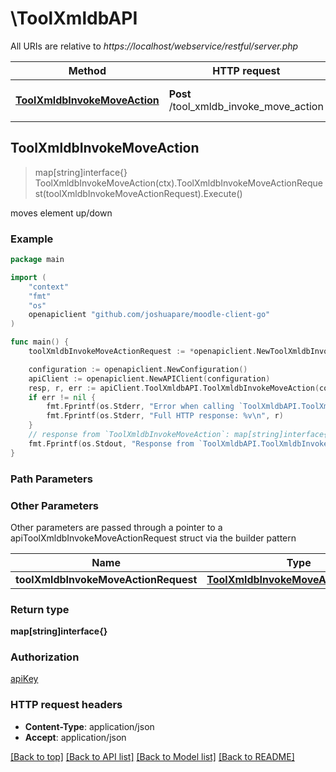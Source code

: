 # \ToolXmldbAPI

All URIs are relative to *https://localhost/webservice/restful/server.php*

Method | HTTP request | Description
------------- | ------------- | -------------
[**ToolXmldbInvokeMoveAction**](ToolXmldbAPI.md#ToolXmldbInvokeMoveAction) | **Post** /tool_xmldb_invoke_move_action | moves element up/down



## ToolXmldbInvokeMoveAction

> map[string]interface{} ToolXmldbInvokeMoveAction(ctx).ToolXmldbInvokeMoveActionRequest(toolXmldbInvokeMoveActionRequest).Execute()

moves element up/down



### Example

```go
package main

import (
	"context"
	"fmt"
	"os"
	openapiclient "github.com/joshuapare/moodle-client-go"
)

func main() {
	toolXmldbInvokeMoveActionRequest := *openapiclient.NewToolXmldbInvokeMoveActionRequest("Action_example", "Dir_example", int32(123), "Table_example") // ToolXmldbInvokeMoveActionRequest | 

	configuration := openapiclient.NewConfiguration()
	apiClient := openapiclient.NewAPIClient(configuration)
	resp, r, err := apiClient.ToolXmldbAPI.ToolXmldbInvokeMoveAction(context.Background()).ToolXmldbInvokeMoveActionRequest(toolXmldbInvokeMoveActionRequest).Execute()
	if err != nil {
		fmt.Fprintf(os.Stderr, "Error when calling `ToolXmldbAPI.ToolXmldbInvokeMoveAction``: %v\n", err)
		fmt.Fprintf(os.Stderr, "Full HTTP response: %v\n", r)
	}
	// response from `ToolXmldbInvokeMoveAction`: map[string]interface{}
	fmt.Fprintf(os.Stdout, "Response from `ToolXmldbAPI.ToolXmldbInvokeMoveAction`: %v\n", resp)
}
```

### Path Parameters



### Other Parameters

Other parameters are passed through a pointer to a apiToolXmldbInvokeMoveActionRequest struct via the builder pattern


Name | Type | Description  | Notes
------------- | ------------- | ------------- | -------------
 **toolXmldbInvokeMoveActionRequest** | [**ToolXmldbInvokeMoveActionRequest**](ToolXmldbInvokeMoveActionRequest.md) |  | 

### Return type

**map[string]interface{}**

### Authorization

[apiKey](../README.md#apiKey)

### HTTP request headers

- **Content-Type**: application/json
- **Accept**: application/json

[[Back to top]](#) [[Back to API list]](../README.md#documentation-for-api-endpoints)
[[Back to Model list]](../README.md#documentation-for-models)
[[Back to README]](../README.md)

